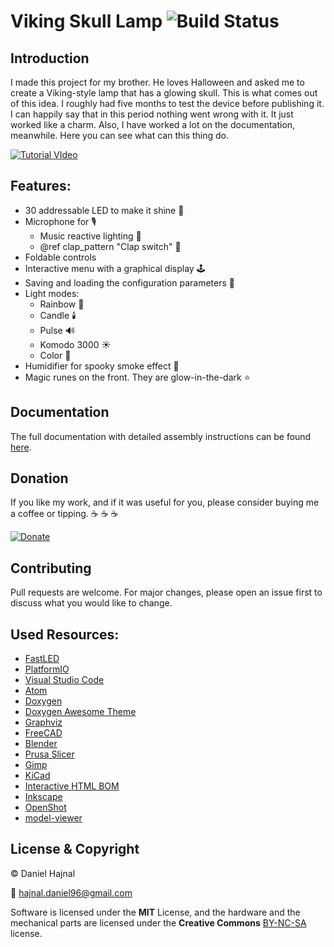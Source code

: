 # Viking Skull Lamp ![Build Status](https://github.com/dani007200964/Viking-Skull-Lamp/actions/workflows/compile_test.yml/badge.svg?branch=main)

## Introduction

I ​made this project for my brother. He loves Halloween and asked me to create a Viking-style lamp that has a glowing skull.
This is what comes out of this idea. I roughly had five months to test the device before publishing it. I can happily say
that in this period nothing went wrong with it. It just worked like a charm. Also, I have worked a lot on the documentation,
meanwhile. Here you can see what can this thing do.

[![Tutorial VIdeo](https://img.youtube.com/vi/T2uH4yskYew/0.jpg)](https://www.youtube.com/watch?v=T2uH4yskYew)

## Features:
* 30 addressable LED to make it shine :rotating_light:
* Microphone for :studio_microphone:
  * Music reactive lighting :musical_note:
  * @ref clap_pattern "Clap switch" :clap:
* Foldable controls
* Interactive menu with a graphical display :joystick:
* Saving and loading the configuration parameters :floppy_disk:
* Light modes:
  * Rainbow :rainbow:
  * Candle :candle:
  * Pulse :loud_sound:
  * Komodo 3000 :sunny:
  * Color :art:
* Humidifier for spooky smoke effect :ghost:
* Magic runes on the front. They are glow-in-the-dark :star:

## Documentation

The full documentation with detailed assembly instructions can be found [here](https://dani007200964.github.io/Viking-Skull-Lamp/html/index.html).

## Donation

If you like my work, and if it was useful for you, please consider buying me a coffee or tipping. :coffee: :coffee: :coffee:

[![Donate](https://img.shields.io/badge/Donate-PayPal-green.svg)](https://www.paypal.com/donate?hosted_button_id=YFGZD78H6K2CS)

## Contributing

Pull requests are welcome. For major changes, please open an issue first to discuss what you would like to change.

## Used Resources:

* [FastLED](https://github.com/FastLED/FastLED)
* [PlatformIO](https://platformio.org/)
* [Visual Studio Code](https://code.visualstudio.com/)
* [Atom](https://atom.io/)
* [Doxygen](https://doxygen.nl/manual/tables.html)
* [Doxygen Awesome Theme](https://github.com/jothepro/doxygen-awesome-css)
* [Graphviz](https://graphviz.org/)
* [FreeCAD](https://www.freecadweb.org/)
* [Blender](https://www.blender.org/)
* [Prusa Slicer](https://github.com/prusa3d/PrusaSlicer/releases)
* [Gimp](https://www.gimp.org/)
* [KiCad](https://www.kicad.org/)
* [Interactive HTML BOM](https://github.com/openscopeproject/InteractiveHtmlBom)
* [Inkscape](https://inkscape.org/)
* [OpenShot](https://www.openshot.org/)
* [model-viewer](https://modelviewer.dev/)

## License & Copyright

© Daniel Hajnal

:email: hajnal.daniel96@gmail.com

Software is licensed under the __MIT__ License, and the hardware and the mechanical parts are licensed under the __Creative Commons__ [BY-NC-SA](https://creativecommons.org/licenses/by-nc-sa/4.0/) license.
